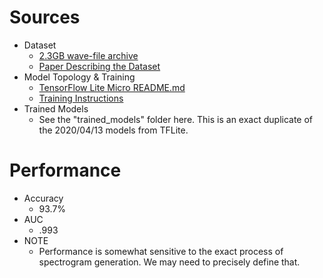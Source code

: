 # Sources
* Dataset
    * [2.3GB wave-file archive](https://storage.cloud.google.com/download.tensorflow.org/data/speech_commands_v0.02.tar.gz)
    * [Paper Describing the Dataset](https://arxiv.org/abs/1804.03209)
* Model Topology & Training
    * [TensorFlow Lite Micro README.md](https://github.com/tensorflow/tensorflow/tree/master/tensorflow/lite/micro/examples/micro_speech/train)
    * [Training Instructions](https://github.com/tensorflow/tensorflow/blob/master/tensorflow/lite/micro/examples/micro_speech/train/train_micro_speech_model.ipynb)
* Trained Models
    * See the "trained_models" folder here. This is an exact duplicate of the 2020/04/13 models from TFLite.

# Performance
* Accuracy
    * 93.7%
* AUC
    * .993
* NOTE
    * Performance is somewhat sensitive to the exact process of spectrogram generation. We may need to precisely define that.

